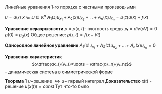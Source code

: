 Линейные уравнения 1-го порядка с частными производными

$u = u(x)$
$x \in D \subseteq \mathbb{R}^{n}$
$A_{1}(x) u_{x_{1}} + A_{2}(x)u_{x_{2}} + \ldots +A_n(x)u_{x_n}=B(x)u(x)+f(x)$


**Уравнение неразрывности**
	$\rho=\rho(x, t)$- плотность среды
	$\rho_t = div(\rho V)=0$
	$\rho(0)=\rho_0(x)$
	Общее решение: $\rho(x, t)=f(x-Vt)$

**Однородное линейное уравнение**
	$A_{1}(x) u_{x_{1}} + A_{2}(x)u_{x_{2}} + \ldots +A_n(x)u_{x_n}=0$

**Уравнения характеристик**
	$$\dfrac{dx_1}{A_1}=\ldots = \dfrac{dx_n}{A_n}$$ - динамическая система в симметрической форме

**Теорема 1**
	$u-$решение $\iff u-$ первый интеграл
**Доказательство**
	$x(t)$ - решение
	$u(x(t))=const$
	Тут что-то было

